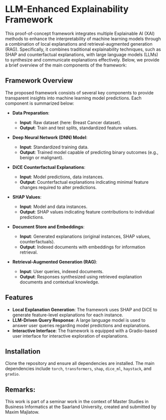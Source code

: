 # LLM-Enhanced Explainability Framework

This proof-of-concept framework integrates multiple Explainable AI (XAI) methods to enhance the interpretability of machine learning models through a combination of local explanations and retrieval-augmented generation (RAG). Specifically, it combines traditional explainability techniques, such as SHAP and counterfactual explanations, with large language models (LLMs) to synthesize and communicate explanations effectively. Below, we provide a brief overview of the main components of the framework:

## Framework Overview

The proposed framework consists of several key components to provide transparent insights into machine learning model predictions. Each component is summarized below:

- **Data Preparation**:
  - **Input**: Raw dataset (here: Breast Cancer dataset).
  - **Output**: Train and test splits, standardized feature values.

- **Deep Neural Network (DNN) Model**:
  - **Input**: Standardized training data.
  - **Output**: Trained model capable of predicting binary outcomes (e.g., benign or malignant).

- **DiCE Counterfactual Explanations**:
  - **Input**: Model predictions, data instances.
  - **Output**: Counterfactual explanations indicating minimal feature changes required to alter predictions.

- **SHAP Values**:
  - **Input**: Model and data instances.
  - **Output**: SHAP values indicating feature contributions to individual predictions.

- **Document Store and Embeddings**:
  - **Input**: Generated explanations (original instances, SHAP values, counterfactuals).
  - **Output**: Indexed documents with embeddings for information retrieval.

- **Retrieval-Augmented Generation (RAG)**:
  - **Input**: User queries, indexed documents.
  - **Output**: Responses synthesized using retrieved explanation documents and contextual knowledge.

## Features

- **Local Explanation Generation**: The framework uses SHAP and DiCE to generate feature-level explanations for each instance.
- **LLM-Driven Query Response**: A large language model is used to answer user queries regarding model predictions and explanations.
- **Interactive Interface**: The framework is equipped with a Gradio-based user interface for interactive exploration of explanations.

## Installation

Clone the repository and ensure all dependencies are installed. The main dependencies include `torch`, `transformers`, `shap`, `dice_ml`, `haystack`, and `gradio`.

## Remarks:
This work is part of a seminar work in the context of Master Studies in Business Informatics at the Saarland University, created and submitted by Maxim Majlatow.
